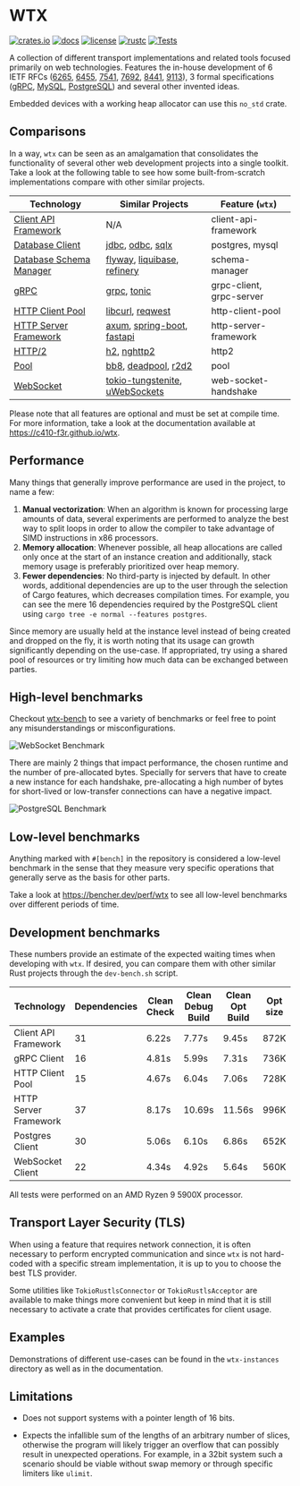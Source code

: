 # WTX

[![crates.io][crates-badge]][crates-url]
[![docs][docs-badge]][docs-url]
[![license][license-badge]][license-url]
[![rustc][rustc-badge]][rustc-url]
[![Tests][actions-badge]][actions-url]

[actions-badge]: https://github.com/c410-f3r/wtx/workflows/Tests/badge.svg
[actions-url]: https://github.com/c410-f3r/wtx/actions?query=workflow%3ATests+branch%3Amain
[crates-badge]: https://img.shields.io/crates/v/wtx.svg?color=blue
[crates-url]: https://crates.io/crates/wtx
[docs-badge]: https://docs.rs/wtx/badge.svg
[docs-url]: https://docs.rs/wtx
[license-badge]: https://img.shields.io/badge/license-MPL2-blue.svg
[license-url]: https://github.com/c410-f3r/wtx/blob/main/LICENSE
[rustc-badge]: https://img.shields.io/badge/rustc-1.84-blue
[rustc-url]: https://blog.rust-lang.org/2025/01/09/Rust-1.84.0.html

A collection of different transport implementations and related tools focused primarily on web technologies. Features the in-house development of 6 IETF RFCs ([6265](https://datatracker.ietf.org/doc/html/rfc6265), [6455](https://datatracker.ietf.org/doc/html/rfc6455), [7541](https://datatracker.ietf.org/doc/html/rfc7541), [7692](https://datatracker.ietf.org/doc/html/rfc7692), [8441](https://datatracker.ietf.org/doc/html/rfc8441), [9113](https://datatracker.ietf.org/doc/html/rfc9113)), 3 formal specifications ([gRPC](https://github.com/grpc/grpc/blob/master/doc/PROTOCOL-HTTP2.md), [MySQL](https://dev.mysql.com/doc/dev/mysql-server/latest/), [PostgreSQL](https://www.postgresql.org/docs/current/protocol.html)) and several other invented ideas.

Embedded devices with a working heap allocator can use this `no_std` crate.

## Comparisons

In a way, `wtx` can be seen as an amalgamation that consolidates the functionality of several other web development projects into a single toolkit. Take a look at the following table to see how some built-from-scratch implementations compare with other similar projects.

| Technology                                         | Similar Projects                                                   | Feature (`wtx`)          |
| -------------------------------------------------- | ------------------------------------------------------------------ | ------------------------ |
| [Client API Framework][client-api-framework]       | N/A                                                                | client-api-framework     |
| [Database Client][database-client]                 | [jdbc][jdbc], [odbc][odbc], [sqlx][sqlx]                           | postgres, mysql          |
| [Database Schema Manager][database-schema-manager] | [flyway][flyway], [liquibase][liquibase], [refinery][refinery]     | schema-manager           |
| [gRPC][grpc]                                       | [grpc][grpc], [tonic][tonic]                                       | grpc-client, grpc-server |
| [HTTP Client Pool][http-client-pool]               | [libcurl][libcurl], [reqwest][reqwest]                             | http-client-pool         |
| [HTTP Server Framework][http-server-framework]     | [axum][axum], [spring-boot][spring-boot], [fastapi][fastapi]       | http-server-framework    |
| [HTTP/2][http2]                                    | [h2][h2], [nghttp2][nghttp2]                                       | http2                    |
| [Pool][pool]                                       | [bb8][bb8], [deadpool][deadpool], [r2d2][r2d2]                     | pool                     |
| [WebSocket][web-socket]                            | [tokio-tungstenite][tokio-tungstenite], [uWebSockets][uWebSockets] | web-socket-handshake     |

Please note that all features are optional and must be set at compile time. For more information, take a look at the documentation available at <https://c410-f3r.github.io/wtx>.

## Performance

Many things that generally improve performance are used in the project, to name a few:

1. **Manual vectorization**: When an algorithm is known for processing large amounts of data, several experiments are performed to analyze the best way to split loops in order to allow the compiler to take advantage of SIMD instructions in x86 processors.
2. **Memory allocation**: Whenever possible, all heap allocations are called only once at the start of an instance creation and additionally, stack memory usage is preferably prioritized over heap memory.
3. **Fewer dependencies**: No third-party is injected by default. In other words, additional dependencies are up to the user through the selection of Cargo features, which decreases compilation times. For example, you can see the mere 16 dependencies required by the PostgreSQL client using `cargo tree -e normal --features postgres`.

Since memory are usually held at the instance level instead of being created and dropped on the fly, it is worth noting that its usage can growth significantly depending on the use-case. If appropriated, try using a shared pool of resources or try limiting how much data can be exchanged between parties.

## High-level benchmarks

Checkout [wtx-bench](https://c410-f3r.github.io/wtx-bench/) to see a variety of benchmarks or feel free to point any misunderstandings or misconfigurations.

![WebSocket Benchmark](https://i.imgur.com/Iv2WzJV.jpg)

There are mainly 2 things that impact performance, the chosen runtime and the number of pre-allocated bytes. Specially for servers that have to create a new instance for each handshake, pre-allocating a high number of bytes for short-lived or low-transfer connections can have a negative impact.

![PostgreSQL Benchmark](https://i.imgur.com/vf2tYxY.jpg)

## Low-level benchmarks

Anything marked with `#[bench]` in the repository is considered a low-level benchmark in the sense that they measure very specific operations that generally serve as the basis for other parts.

Take a look at <https://bencher.dev/perf/wtx> to see all low-level benchmarks over different periods of time.

## Development benchmarks

These numbers provide an estimate of the expected waiting times when developing with `wtx`. If desired, you can compare them with other similar Rust projects through the `dev-bench.sh` script.

| Technology            | Dependencies | Clean Check | Clean Debug Build | Clean Opt Build | Opt size |
| --------------------- | ------------ | ----------- | ----------------- | --------------- | -------- |
| Client API Framework  | 31           | 6.22s       | 7.77s             | 9.45s           | 872K     |
| gRPC Client           | 16           | 4.81s       | 5.99s             | 7.31s           | 736K     |
| HTTP Client Pool      | 15           | 4.67s       | 6.04s             | 7.06s           | 728K     |
| HTTP Server Framework | 37           | 8.17s       | 10.69s            | 11.56s          | 996K     |
| Postgres Client       | 30           | 5.06s       | 6.10s             | 6.86s           | 652K     |
| WebSocket Client      | 22           | 4.34s       | 4.92s             | 5.64s           | 560K     |

All tests were performed on an AMD Ryzen 9 5900X processor.

## Transport Layer Security (TLS)

When using a feature that requires network connection, it is often necessary to perform encrypted communication and since `wtx` is not hard-coded with a specific stream implementation, it is up to you to choose the best TLS provider.

Some utilities like `TokioRustlsConnector` or `TokioRustlsAcceptor` are available to make things more convenient but keep in mind that it is still necessary to activate a crate that provides certificates for client usage.

## Examples

Demonstrations of different use-cases can be found in the `wtx-instances` directory as well as in the documentation.

## Limitations

* Does not support systems with a pointer length of 16 bits.

* Expects the infallible sum of the lengths of an arbitrary number of slices, otherwise the program will likely trigger an overflow that can possibly result in unexpected operations. For example, in a 32bit system such a scenario should be viable without swap memory or through specific limiters like `ulimit`.

[client-api-framework]: https://c410-f3r.github.io/wtx/client-api-framework/index.html
[database-client]: https://c410-f3r.github.io/wtx/database-client/index.html
[database-schema-manager]: https://c410-f3r.github.io/wtx/database-schema-manager/index.html
[grpc]: https://c410-f3r.github.io/wtx/grpc/index.html
[http-client-pool]: https://c410-f3r.github.io/wtx/http-client-pool/index.html
[http-server-framework]: https://c410-f3r.github.io/wtx/http-server-framework/index.html
[http2]: https://c410-f3r.github.io/wtx/http2/index.html
[pool]: https://c410-f3r.github.io/wtx/pool/index.html
[web-socket]: https://c410-f3r.github.io/wtx/web-socket/index.html

[axum]: https://github.com/tokio-rs/axum
[bb8]: https://github.com/djc/bb8
[deadpool]: https://github.com/deadpool-rs/deadpool
[diesel]: https://github.com/diesel-rs/diesel
[fastapi]: https://github.com/fastapi/fastapi
[flyway]: https://github.com/flyway/flyway
[grpc]: https://github.com/grpc/grpc
[h2]: https://github.com/hyperium/h2
[jdbc]: https://docs.oracle.com/javase/8/docs/technotes/guides/jdbc/
[libcurl]: https://github.com/curl/curl
[liquibase]: https://github.com/liquibase/liquibase
[nghttp2]: https://github.com/nghttp2/nghttp2
[odbc]: https://learn.microsoft.com/en-us/sql/odbc
[r2d2]: https://github.com/sfackler/r2d2
[refinery]: https://github.com/rust-db/refinery
[reqwest]: https://github.com/seanmonstar/reqwest
[spring-boot]: https://github.com/spring-projects/spring-boot
[sqlx]: https://github.com/launchbadge/sqlx
[tokio-tungstenite]: https://github.com/snapview/tokio-tungstenite
[tonic]: https://github.com/hyperium/tonic
[uWebSockets]: https://github.com/uNetworking/uWebSockets